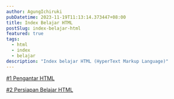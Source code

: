 ```yaml
---
author: AgungIchiruki
pubDatetime: 2023-11-19T11:13:14.373447+08:00
title: Index Belajar HTML
postSlug: index-belajar-html
featured: true
tags:
  - html
  - index
  - belajar
description: "Index belajar HTML (HyperText Markup Language)"
---
```


[#1 Pengantar HTML](/posts/pengantar-belajar-html)

[#2 Persiapan Belajar HTML](/posts/persiapan-belajar-html)